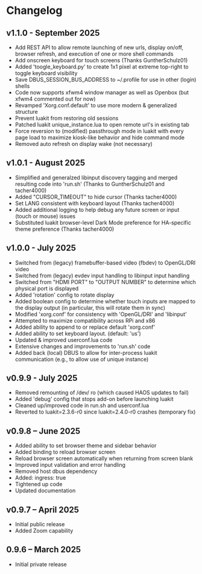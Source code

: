 # Changelog

## v1.1.0 - September 2025

- Add REST API to allow remote launching of new urls, display on/off,
  browser refresh, and execution of one or more shell commands
- Add onscreen keyboard for touch screens (Thanks GuntherSchulz01)
- Added 'toogle_keyboard.py' to create 1x1 pixel at extreme top-right to
  toggle keyboard visibility
- Save DBUS_SESSION_BUS_ADDRESS to ~/.profile for use in other (login)
  shells
- Code now supports xfwm4 window manager as well as Openbox (but xfwm4
  commented out for now)
- Revamped 'Xorg.conf.default' to use more modern & generalized structure
- Prevent luakit from restoring old sessions
- Patched luakit unique_instance.lua to open remote url's in existing tab
- Force reversion to (modified) passthrough mode in luakit with every page
  load to maximize kiosk-like behavior and hide command mode
- Removed auto refresh on display wake (not necessary)

## v1.0.1 - August 2025

- Simplified and generalzed libinput discovery tagging and merged resulting
  code into 'run.sh' (Thanks to GuntherSchulz01 and tacher4000)
- Added "CURSOR_TIMEOUT" to hide cursor (Thanks tacher4000)
- Set LANG consistent with keyboard layout (Thanks tacher4000)
- Added additional logging to help debug any future screen or input (touch
  or mouse) issues
- Substituted luakit browser-level Dark Mode preference for HA-specific
  theme preference (Thanks tacher4000)

## v1.0.0 - July 2025

- Switched from (legacy) framebuffer-based video (fbdev) to OpenGL/DRI
  video
- Switched from (legacy) evdev input handling to libinput input handling
- Switched from "HDMI PORT" to "OUTPUT NUMBER" to determine which physical
  port is displayed
- Added 'rotation' config to rotate display
- Added boolean config to determine whether touch inputs are mapped to the
  display output (in particular, this will rotate them in sync)
- Modified 'xorg.conf' for consistency with 'OpenGL/DRI' and 'libinput'
- Attempted to maximize compatibility across RPi and x86
- Added ability to append to or replace default 'xorg.conf'
- Added ability to set keyboard layout. (default: 'us')
- Updated & improved userconf.lua code
- Extensive changes and improvements to 'run.sh' code
- Added back (local) DBUS to allow for inter-process luakit communication
  (e.g., to allow use of unique instance)

## v0.9.9 - July 2025

- Removed remounting of /dev/ ro (which caused HAOS updates to fail)
- Added 'debug' config that stops add-on before launching luakit
- Cleaned up/improved code in run.sh and userconf.lua
- Reverted to luakit=2.3.6-r0 since luakit=2.4.0-r0 crashes (temporary fix)

## v0.9.8 – June 2025

- Added ability to set browser theme and sidebar behavior
- Added <Control-r> binding to reload browser screen
- Reload browser screen automatically when returning from screen blank
- Improved input validation and error handling
- Removed host dbus dependency
- Added: ingress: true
- Tightened up code
- Updated documentation

## v0.9.7 – April 2025

- Initial public release
- Added Zoom capability

## 0.9.6 – March 2025

- Initial private release

